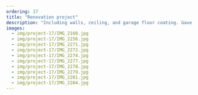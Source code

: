 ```yaml
---
ordering: 17
title: "Renovation project"
description: "Including walls, ceiling, and garage floor coating. Gave this property a like-new appearance "
images:
  - img/project-17/IMG_2160.jpg
  - img/project-17/IMG_2256.jpg
  - img/project-17/IMG_2271.jpg
  - img/project-17/IMG_2272.jpg
  - img/project-17/IMG_2274.jpg
  - img/project-17/IMG_2277.jpg
  - img/project-17/IMG_2278.jpg
  - img/project-17/IMG_2279.jpg
  - img/project-17/IMG_2281.jpg
  - img/project-17/IMG_2284.jpg
---
```

